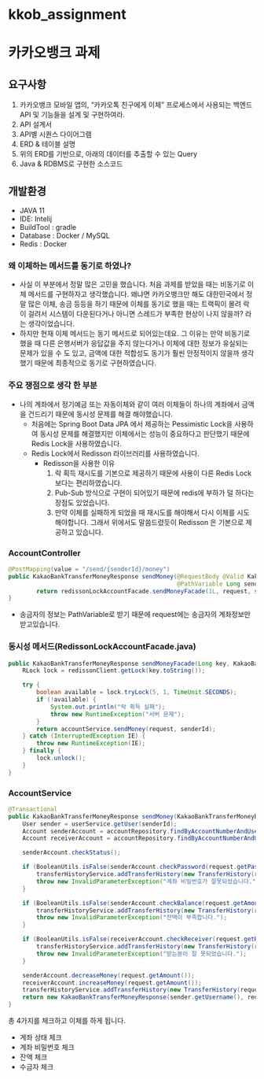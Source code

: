 # kkob_assignment
# 카카오뱅크 과제
## 요구사항 
1. 카카오뱅크 모바일 앱의, “카카오톡 친구에게 이체” 프로세스에서 사용되는 백엔드 API 및 기능들을 설계 및 구현하여라.
2. API 설계서
3. API별 시퀀스 다이어그램 
4. ERD & 테이블 설명
5. 위의 ERD를 기반으로, 아래의 데이터를 추출할 수 있는 Query
6. Java & RDBMS로 구현한 소스코드

## 개발환경
- JAVA 11
- IDE: Intelij
- BuildTool : gradle
- Database : Docker / MySQL
- Redis : Docker

### 왜 이체하는 메서드를 동기로 하였나?

- 사실 이 부분에서 정말 많은 고민을 했습니다. 처음 과제를 받았을 때는 비동기로 이체 메서드를 구현하자고 생각했습니다. 왜냐면 카카오뱅크만 해도 대한민국에서 정말 많은 이체, 송금 등등을 하기 때문에 이체를 동기로 했을 때는 트랙픽이 몰려 락이 걸려서 시스템이 다운된다거나 아니면 스레드가 부족한 현상이 나지 않을까? 라는 생각이었습니다.
- 하지만 현재 이체 메서드는 동기 메서드로 되어있는데요. 그 이유는 만약 비동기로 했을 때 다른 은행서버가 응답값을 주지 않는다거나 이체에 대한 정보가 유실되는 문제가 있을 수 도 있고, 금액에 대한 적합성도 동기가 훨씬 안정적이지 않을까 생각했기 때문에 최종적으로 동기로 구현하였습니다.

### 주요 쟁점으로 생각 한 부분

- 나의 계좌에서 정기예금 또는 자동이체와 같이 여러 이체들이 하나의 계좌에서 금액을 건드리기 때문에 동시성 문제를 해결 해야했습니다.
    - 처음에는 Spring Boot Data JPA 에서 제공하는 Pessimistic Lock을 사용하여 동시성 문제를 해결했지만 이체에서는 성능이 중요하다고 판단했기 때문에 Redis Lock을 사용하였습니다.
    - Redis Lock에서 Redisson 라이브러리를 사용하였습니다.
        - Redisson을 사용한 이유
            1. 락 획득 재시도를 기본으로 제공하기 때문에 사용이 다른 Redis Lock 보다는 편리하였습니다.
            2. Pub-Sub 방식으로 구현이 되어있기 때문에 redis에 부하가 덜 하다는 장점도 있었습니다.
            3. 만약 이체를 실패하게 되었을 때 재시도를 해야해서 다시 이체를 시도해야합니다. 그래서 위에서도 말씀드렸듯이 Redisson 은 기본으로 제공하고 있습니다.

### AccountController
```java
@PostMapping(value = "/send/{senderId}/money")
public KakaoBankTransferMoneyResponse sendMoney(@RequestBody @Valid KakaoBankTransferMoneyRequest request,
                                                @PathVariable Long senderId) {
        return redissonLockAccountFacade.sendMoneyFacade(1L, request, senderId);
}
```
- 송금자의 정보는 PathVariable로 받기 때문에 request에는 송금자의 계좌정보만 받고있습니다.

### 동시성 메서드(RedissonLockAccountFacade.java)
```java
public KakaoBankTransferMoneyResponse sendMoneyFacade(Long key, KakaoBankTransferMoneyRequest request, Long senderId) {
    RLock lock = redissonClient.getLock(key.toString());

    try {
        boolean available = lock.tryLock(5, 1, TimeUnit.SECONDS);
        if (!available) {
            System.out.println("락 획득 실패");
            throw new RuntimeException("서버 문제");
        }
        return accountService.sendMoney(request, senderId);
    } catch (InterruptedException IE) {
        throw new RuntimeException(IE);
    } finally {
        lock.unlock();
    }
}
```
### AccountService
```java
@Transactional
public KakaoBankTransferMoneyResponse sendMoney(KakaoBankTransferMoneyRequest request, Long senderId) {
    User sender = userService.getUser(senderId);
    Account senderAccount = accountRepository.findByAccountNumberAndUser(request.getSenderAccNumber(), sender).orElseThrow();
    Account receiverAccount = accountRepository.findByAccountNumberAndUser(request.getReceiverAccNumber(), request.getReceiver()).orElseThrow();

    senderAccount.checkStatus();

    if (BooleanUtils.isFalse(senderAccount.checkPassword(request.getPassword()))) {
        transferHistoryService.addTransferHistory(new TransferHistory(request.getAmount(), TransferStatus.FAIL, sender, request.getReceiver(), senderAccount, receiverAccount));
        throw new InvalidParameterException("계좌 비밀번호가 잘못되었습니다.");
    }

    if (BooleanUtils.isFalse(senderAccount.checkBalance(request.getAmount()))) {
        transferHistoryService.addTransferHistory(new TransferHistory(request.getAmount(), TransferStatus.FAIL, sender, request.getReceiver(), senderAccount, receiverAccount));
        throw new InvalidParameterException("잔액이 부족합니다.");
    }

    if (BooleanUtils.isFalse(receiverAccount.checkReceiver(request.getReceiver()))) {
        transferHistoryService.addTransferHistory(new TransferHistory(request.getAmount(), TransferStatus.FAIL, sender, request.getReceiver(), senderAccount, receiverAccount));
        throw new InvalidParameterException("받는분이 잘 못되었습니다.");
    }

    senderAccount.decreaseMoney(request.getAmount());
    receiverAccount.increaseMoney(request.getAmount());
    transferHistoryService.addTransferHistory(new TransferHistory(request.getAmount(), TransferStatus.SUCCESS, sender, request.getReceiver(), senderAccount, receiverAccount));
    return new KakaoBankTransferMoneyResponse(sender.getUsername(), request.getAmount());
}
```
총 4가지를 체크하고 이체를 하게 됩니다.
- 계좌 상태 체크
- 계좌 비밀번호 체크
- 잔액 체크
- 수금자 체크
